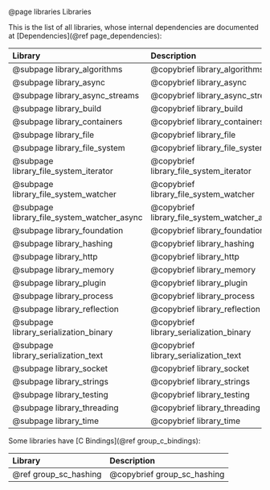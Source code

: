 @page libraries Libraries

This is the list of all libraries, whose internal dependencies are documented at [Dependencies](@ref page_dependencies):

Library                                     | Description                                   | LOC
:-------------------------------------------|:----------------------------------------------|---------------
@subpage library_algorithms                 | @copybrief library_algorithms                 |   95
@subpage library_async                      | @copybrief library_async                      |   5673
@subpage library_async_streams              | @copybrief library_async_streams              |   1975
@subpage library_build                      | @copybrief library_build                      |   4159
@subpage library_containers                 | @copybrief library_containers                 |   779
@subpage library_file                       | @copybrief library_file                       |   692
@subpage library_file_system                | @copybrief library_file_system                |   1315
@subpage library_file_system_iterator       | @copybrief library_file_system_iterator       |   428
@subpage library_file_system_watcher        | @copybrief library_file_system_watcher        |   1295
@subpage library_file_system_watcher_async  | @copybrief library_file_system_watcher_async  |   106
@subpage library_foundation                 | @copybrief library_foundation                 |   1173
@subpage library_hashing                    | @copybrief library_hashing                    |   353
@subpage library_http                       | @copybrief library_http                       |   1260
@subpage library_memory                     | @copybrief library_memory                     |   1219
@subpage library_plugin                     | @copybrief library_plugin                     |   1426
@subpage library_process                    | @copybrief library_process                    |   1294
@subpage library_reflection                 | @copybrief library_reflection                 |   684
@subpage library_serialization_binary       | @copybrief library_serialization_binary       |   572
@subpage library_serialization_text         | @copybrief library_serialization_text         |   645
@subpage library_socket                     | @copybrief library_socket                     |   855
@subpage library_strings                    | @copybrief library_strings                    |   3362
@subpage library_testing                    | @copybrief library_testing                    |   331
@subpage library_threading                  | @copybrief library_threading                  |   876
@subpage library_time                       | @copybrief library_time                       |   346


Some libraries have [C Bindings](@ref group_c_bindings):

Library                                     | Description
:-------------------------------------------|:-----------------------------------------------
@ref group_sc_hashing                       | @copybrief group_sc_hashing